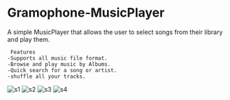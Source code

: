# Gramophone-MusicPlayer
A simple MusicPlayer that allows the user to select songs from their library and play them.

     Features
    -Supports all music file format.
    -Browse and play music by Albums.
    -Quick search for a song or artist.
    -shuffle all your tracks.
 
 
![s1](/screenshots/s1)
![s2](/screenshots/s2)
![s3](/screenshots/s3)
![s4](/screenshots/s4)
